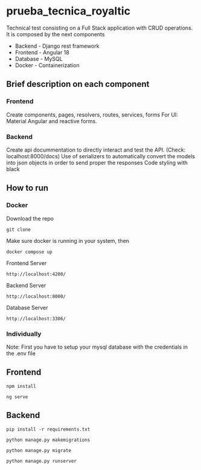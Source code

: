 # prueba_tecnica_royaltic
Technical test consisting on a Full Stack application with CRUD operations. It is composed by the next components

* Backend - Django rest framework
* Frontend - Angular 18
* Database - MySQL
* Docker - Containerization

## Brief description on each component

### Frontend



Create components, pages, resolvers, routes, services, forms
For UI: Material Angular and reactive forms.

### Backend

Create api docummentation to directly interact and test the API. (Check: localhost:8000/docs)
Use of serializers to automatically convert the models into json objects in order to send proper the responses
Code styling with black

## How to run

### Docker

Download the repo
```
git clone 
```
Make sure docker is running in your system, then

```
docker compose up
```

Frontend Server 

```
http://localhost:4200/
```

Backend Server 

```
http://localhost:8000/
```
Database Server 

```
http://localhost:3306/
```


### Individually

Note: First you have to setup your mysql database with the credentials in the .env file

## Frontend

```
npm install
```

```
ng serve
```
## Backend

```
pip install -r requirements.txt
```


```
python manage.py makemigrations
```

```
python manage.py migrate
```

```
python manage.py runserver
```